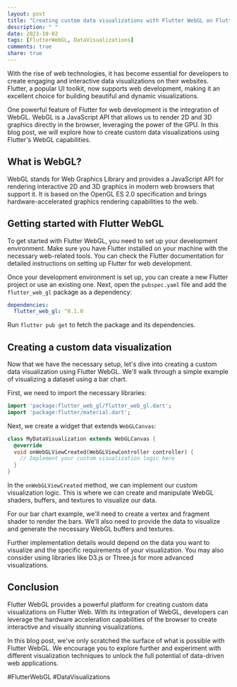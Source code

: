 ```yaml
---
layout: post
title: "Creating custom data visualizations with Flutter WebGL on Flutter Web"
description: " "
date: 2023-10-02
tags: [FlutterWebGL, DataVisualizations]
comments: true
share: true
---
```


With the rise of web technologies, it has become essential for developers to create engaging and interactive data visualizations on their websites. Flutter, a popular UI toolkit, now supports web development, making it an excellent choice for building beautiful and dynamic visualizations.

One powerful feature of Flutter for web development is the integration of WebGL. WebGL is a JavaScript API that allows us to render 2D and 3D graphics directly in the browser, leveraging the power of the GPU. In this blog post, we will explore how to create custom data visualizations using Flutter's WebGL capabilities.

## What is WebGL?

WebGL stands for Web Graphics Library and provides a JavaScript API for rendering interactive 2D and 3D graphics in modern web browsers that support it. It is based on the OpenGL ES 2.0 specification and brings hardware-accelerated graphics rendering capabilities to the web.

## Getting started with Flutter WebGL

To get started with Flutter WebGL, you need to set up your development environment. Make sure you have Flutter installed on your machine with the necessary web-related tools. You can check the Flutter documentation for detailed instructions on setting up Flutter for web development.

Once your development environment is set up, you can create a new Flutter project or use an existing one. Next, open the `pubspec.yaml` file and add the `flutter_web_gl` package as a dependency:

```yaml
dependencies:
  flutter_web_gl: ^0.1.0
```

Run `flutter pub get` to fetch the package and its dependencies.

## Creating a custom data visualization

Now that we have the necessary setup, let's dive into creating a custom data visualization using Flutter WebGL. We'll walk through a simple example of visualizing a dataset using a bar chart.

First, we need to import the necessary libraries:

```dart
import 'package:flutter_web_gl/flutter_web_gl.dart';
import 'package:flutter/material.dart';
```

Next, we create a widget that extends `WebGLCanvas`:

```dart
class MyDataVisualization extends WebGLCanvas {
  @override
  void onWebGLViewCreated(WebGLViewController controller) {
    // Implement your custom visualization logic here
  }
}
```

In the `onWebGLViewCreated` method, we can implement our custom visualization logic. This is where we can create and manipulate WebGL shaders, buffers, and textures to visualize our data.

For our bar chart example, we'll need to create a vertex and fragment shader to render the bars. We'll also need to provide the data to visualize and generate the necessary WebGL buffers and textures.

Further implementation details would depend on the data you want to visualize and the specific requirements of your visualization. You may also consider using libraries like D3.js or Three.js for more advanced visualizations.

## Conclusion

Flutter WebGL provides a powerful platform for creating custom data visualizations on Flutter Web. With its integration of WebGL, developers can leverage the hardware acceleration capabilities of the browser to create interactive and visually stunning visualizations.

In this blog post, we've only scratched the surface of what is possible with Flutter WebGL. We encourage you to explore further and experiment with different visualization techniques to unlock the full potential of data-driven web applications.

#FlutterWebGL #DataVisualizations